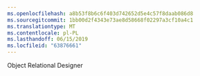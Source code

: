 ```yaml
---
ms.openlocfilehash: a8b53f8b6c6f403d742652d5e4c57f8daab086d8
ms.sourcegitcommit: 1bb00d2f4343e73ae8d58668f02297a3cf10a4c1
ms.translationtype: MT
ms.contentlocale: pl-PL
ms.lasthandoff: 06/15/2019
ms.locfileid: "63876661"
---
```

Object Relational Designer